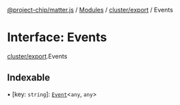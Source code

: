 [@project-chip/matter.js](../README.md) / [Modules](../modules.md) / [cluster/export](../modules/cluster_export.md) / Events

# Interface: Events

[cluster/export](../modules/cluster_export.md).Events

## Indexable

▪ [key: `string`]: [`Event`](cluster_export.Event.md)\<`any`, `any`\>
